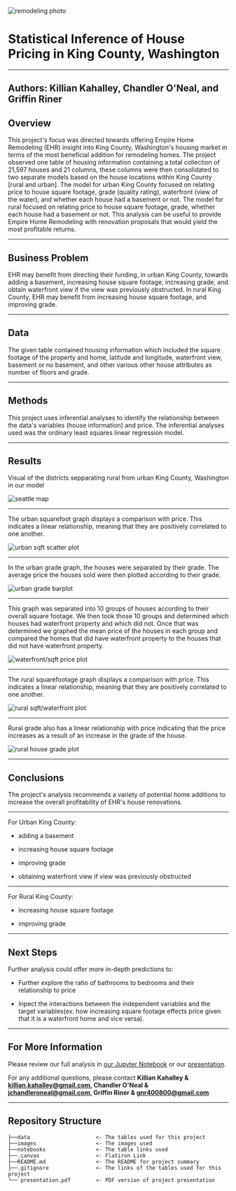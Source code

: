 ![remodeling photo](images/cover_hammer.jpg)

# Statistical Inference of House Pricing in King County, Washington

---
**Authors**: Killian Kahalley, Chandler O'Neal, and Griffin Riner
---

## Overview

This project's focus was directed towards offering Empire Home Remodeling (EHR) insight into King County, Washington's housing market in terms of the most beneficial addition for remodeling homes. The project observed one table of housing information containing a total collection of 21,597 houses and 21 columns, these columns were then consolidated to two separate models based on the house locations within King County [rural and urban]. The model for urban King County focused on relating price to house square footage, grade (quality rating), waterfront (view of the water), and whether each house had a basement or not. The model for rural focused on relating price to house square footage, grade, whether each house had a basement or not. This analysis can be useful to provide Empire Home Remodeling with renovation proposals that would yield the most profitable returns.

---

## Business Problem

EHR may benefit from directing their funding, in urban King County, towards adding a basement, increasing house square footage, increasing grade, and obtain waterfront view if the view was previously obstructed. In rural King County, EHR may benefit from increasing house square footage, and improving grade.

---

## Data

The given table contained housing information which included the square footage of the property and home, latitude and longitude, waterfront view, basement or no basement, and other various other house attributes as number of floors and grade. 

---

## Methods

This project uses inferential analyses to identify the relationship between the data's variables (house information) and price. The inferential analyses used was the ordinary least squares linear regression model. 

---

## Results

Visual of the districts sepparating rural from urban King County, Washington in our model

![seattle map](./images/Seattle_map.png)

---

The urban squarefoot graph displays a comparison with price. This indicates a linear relationship, meaning that they are positively correlated to one another. 


![urban sqft scatter plot](./images/Urban-sqft-scatterplot.png)

---

In the urban grade graph, the houses were separated by their grade. The average price the houses sold were then plotted according to their grade.



![urban grade barplot](./images/Urban-grade-barplot.png)

---

This graph was separated into 10 groups of houses according to their overall square footage. We then took those 10 groups and determined which houses had waterfront property and which did not. Once that was determined we graphed the mean price of the houses in each group and compared the homes that did have waterfront property to the houses that did not have waterfront property. 

![waterfront/sqft price plot](./images/price-sqft-waterfront.png)


---

The rural squarefootage graph displays a comparison with price. This indicates a linear relationship, meaning that they are positively correlated to one another. 

![rural sqft/waterfront plot](./images/Rural-sqft-scatterplot.png)


---

Rural grade also has a linear relationship with price indicating that the price increases as a result of an increase in the grade of the house.

![rural house grade plot](./images/Rural-grade-barplot.png)


---

## Conclusions

The project's analysis recommends a variety of potential home additions to increase the overall profitability of EHR's house renovations. 

---

For Urban King County:

* adding a basement

* increasing house square footage

* improving grade

* obtaining waterfront view if view was previously obstructed 

---

For Rural King County:

* increasing house square footage

* improving grade


---

## Next Steps

Further analysis could offer more in-depth predictions to:

* Further explore the ratio of bathrooms to bedrooms and their relationship to price  

* Inpect the interactions between the independent variables and the target variables(ex: how increasing square footage effects price given that it is a waterfront home and vice versa).


---

## For More Information

Please review our full analysis in [our Jupyter Notebook](./renovation_analysis.ipynb) or our [presentation](./presentation_Analysis.pdf).

For any additional questions, please contact **Killian Kahalley & killian.kahalley@gmail.com, Chandler O'Neal & jchandleroneal@gmail.com, Griffin Riner & gnr400800@gmail.com**


---

## Repository Structure


```
├──data                     <- The tables used for this project 
├──images                   <- The images used 
├──notebooks                <- The table links used 
├──.canvas                  <- Flatiron Link
├──README.md                <- The README for project summary
├──.gitignore               <- The links of the tables used for this project 
└── presentation.pdf        <- PDF version of project presentation
```
